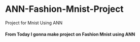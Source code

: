 # ANN-Fashion-Mnist-Project
Project for Mnist Using ANN

#### From Today I gonna make project on Fashion Mnist using ANN